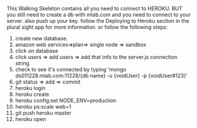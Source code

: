 This Walking Skeleton contains all you need to connect to HEROKU.
BUT 
you still need to create a db with mlab.com and you need to connect to your server. also push up your key. follow the Deploying to Heroku section in the plural sight app for more information. or follow the following steps:
1. create new database. 
2. amazon web services=>plan=> single node => sandbox
3. click on database
4. click users => add users => add that info to the server.js connection string
5. check to see it's connected by typing 'mongo ds011228.mlab.com:11228/{db name} -u {voidUser} -p {voidUser#123}'
7. git status => add => commit
8. heroku login
9. heroku create
10. heroku config:set NODE_ENV=production
11. heroku ps:scale web=1
12. git push heroku master
13. heroku open